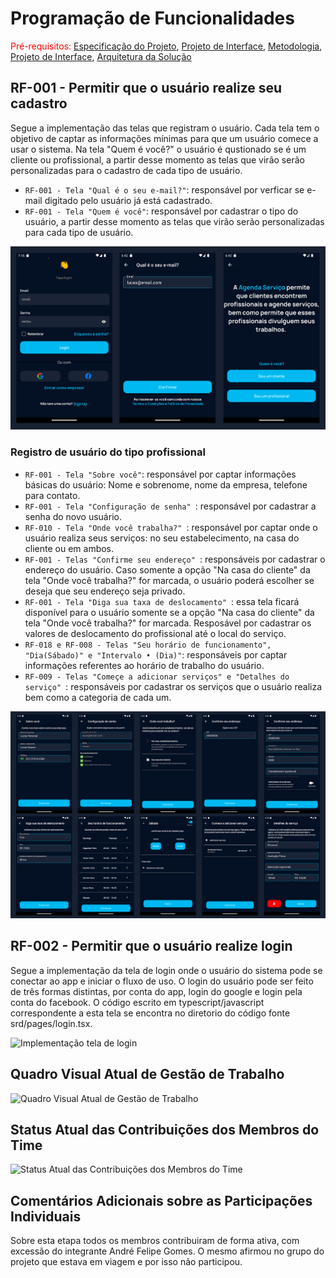 # Programação de Funcionalidades

<span style="color:red">Pré-requisitos: <a href="2-Especificação do Projeto.md"> Especificação do Projeto</a></span>, <a href="3-Projeto de Interface.md"> Projeto de Interface</a>, <a href="4-Metodologia.md"> Metodologia</a>, <a href="3-Projeto de Interface.md"> Projeto de Interface</a>, <a href="5-Arquitetura da Solução.md"> Arquitetura da Solução</a>

## RF-001 - Permitir que o usuário realize seu cadastro 
Segue a implementação das telas que registram o usuário. Cada tela tem o objetivo de captar as informações mínimas para que um usuário comece a usar o sistema. Na tela "Quem é você?" o usuário é qustionado se é um cliente ou profissional, a partir desse momento as telas que virão serão personalizadas para o cadastro de cada tipo de usuário.

- `RF-001 - Tela "Qual é o seu e-mail?"`: responsável por verficar se e-mail digitado pelo usuário já está cadastrado.
- `RF-001 - Tela "Quem é você"`:  responsável por cadastrar o tipo do usuário, a partir desse momento as telas que virão serão personalizadas para cada tipo de usuário.

<img src="./img/registerPages/Cadastro.png" width="1000px">

### Registro de usuário do tipo profissional

- `RF-001 - Tela "Sobre você"`: responsável por captar informações básicas do usuário: Nome e sobrenome, nome da empresa, telefone para contato. 
- `RF-001 - Tela "Configuração de senha" `:  responsável por cadastrar a senha do novo usuário.
- `RF-010 - Tela "Onde você trabalha?" `:  responsável por captar onde o usuário realiza seus serviços: no seu estabelecimento, na casa do cliente ou em ambos.
- `RF-001 - Telas "Confirme seu endereço" `:  responsáveis por cadastrar o endereço do usuário. Caso somente a opção "Na casa do cliente" da tela "Onde você trabalha?" for marcada, o usuário poderá escolher se deseja que seu endereço seja privado.
- `RF-001 - Tela "Diga sua taxa de deslocamento" `:  essa tela ficará disponível para o usuário somente se a opção "Na casa do cliente" da tela "Onde você trabalha?" for marcada. Resposável por cadastrar os valores de deslocamento do profissional até o local do serviço.
- `RF-018 e RF-008 - Telas "Seu horário de funcionamento", "Dia(Sábado)" e "Intervalo • (Dia)"`: responsáveis por captar informações referentes ao horário de trabalho do usuário.
- `RF-009 - Telas "Começe a adicionar serviços" e "Detalhes do serviço" `: responsáveis por cadastrar os serviços que o usuário realiza bem como a categoria de cada um.

<img src="./img/registerPages/Cadastro profissional.png" width="1000px">

## RF-002 - Permitir que o usuário realize login

Segue a implementação da tela de login onde o usuário do sistema pode se conectar ao app e iniciar o fluxo de uso. O login do usuário pode ser feito de três formas distintas, por conta do app, login do google e login pela conta do facebook. O código escrito em typescript/javascript correspondente a esta tela se encontra no diretorio do código fonte srd/pages/login.tsx.

![Implementação tela de login](img/login_tests_1.jpg)

## Quadro Visual Atual de Gestão de Trabalho

![Quadro Visual Atual de Gestão de Trabalho](img/quadro_visual.jpg)

## Status Atual das Contribuições dos Membros do Time

![Status Atual das Contribuições dos Membros do Time](img/status_contribuicoes.jpg)

## Comentários Adicionais sobre as Participações Individuais

Sobre esta etapa todos os membros contribuiram de forma ativa, com excessão do integrante André Felipe Gomes. O mesmo afirmou no grupo do projeto que estava em viagem e por isso não participou. 
